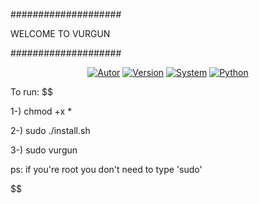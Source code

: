 ####################

WELCOME TO VURGUN

####################

<p align="center">
  <a href="https://github.com/ByDog3r"><img title="Autor" src="https://img.shields.io/badge/Author-@ByDog3r-blue?style=for-the-badge&logo=github"></a>
  <a href=""><img title="Version" src="https://img.shields.io/badge/Version-1.3.5-red?style=for-the-badge&logo="></a>
  <a href=""><img title="System" src="https://img.shields.io/badge/Supported%20OS-Linux%20&%20termux-orange?style=for-the-badge&logo=linux"></a>
  <a href="https://www.python.org/"><img title="Python" src="https://img.shields.io/badge/Python-3.7-yellow?style=for-the-badge&logo=python"></a>
</p>

To run:
$$

1-) chmod +x *

2-) sudo ./install.sh

3-) sudo vurgun

ps: if you're root you don't need to type 'sudo'

$$
